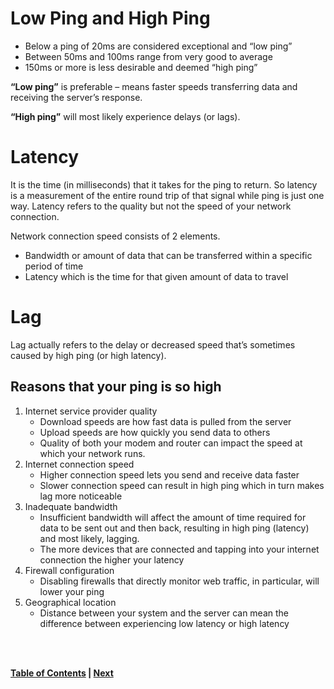# Low Ping and High Ping
* Below a ping of 20ms are considered exceptional and “low ping”
* Between 50ms and 100ms range from very good to average
* 150ms or more is less desirable and deemed “high ping”

**“Low ping”** is preferable – means faster speeds transferring data and receiving the server’s response.

**“High ping”** will most likely experience delays (or lags).


# Latency
It is the time (in milliseconds) that it takes for the ping to return. So latency is a measurement of the entire round trip of that signal while ping is just one way. Latency refers to the quality but not the speed of your network connection.

Network connection speed consists of 2 elements.
* Bandwidth or amount of data that can be transferred within a specific period of time
* Latency which is the time for that given amount of data to travel


# Lag
Lag actually refers to the delay or decreased speed that’s sometimes caused by high ping (or high latency).


## Reasons that your ping is so high
1. Internet service provider quality
   * Download speeds are how fast data is pulled from the server
   * Upload speeds are how quickly you send data to others
   * Quality of both your modem and router can impact the speed at which your network runs.
2. Internet connection speed
   * Higher connection speed lets you send and receive data faster
   * Slower connection speed can result in high ping which in turn makes lag more noticeable
3. Inadequate bandwidth
   * Insufficient bandwidth will affect the amount of time required for data to be sent out and then back, resulting in high ping (latency) and most likely, lagging.
   * The more devices that are connected and tapping into your internet connection the higher your latency
4. Firewall configuration
   * Disabling firewalls that directly monitor web traffic, in particular, will lower your ping
5. Geographical location
   * Distance between your system and the server can mean the difference between experiencing low latency or high latency

<br /><br />
<!-- blank line -->

**[Table of Contents](https://github.com/rmarasigan/notes#table-of-contents) | [Next](Subnetting.md)**